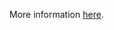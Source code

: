 More information [here](https://docs.bridgecrew.io/docs/ensure-gcp-data-flow-jobs-are-encrypted-with-customer-supplied-encryption-keys-csek).
